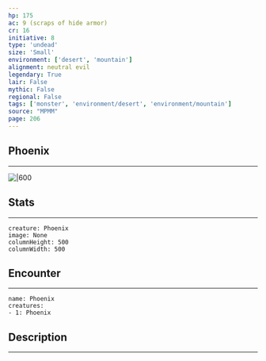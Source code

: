 ```yaml
---
hp: 175
ac: 9 (scraps of hide armor)
cr: 16
initiative: 8
type: 'undead'    
size: 'Small'
environment: ['desert', 'mountain']
alignment: neutral evil
legendary: True
lair: False
mythic: False
regional: False
tags: ['monster', 'environment/desert', 'environment/mountain']
source: "MPMM"
page: 206
---
```


## Phoenix
---

![|600](D:/Program%20Files/5e.tools/img/bestiary/MPMM/Phoenix.webp)

## Stats
---

```statblock
creature: Phoenix
image: None
columnHeight: 500
columnWidth: 500
```

## Encounter
---

```encounter-table
name: Phoenix
creatures:
- 1: Phoenix
```

## Description
---




